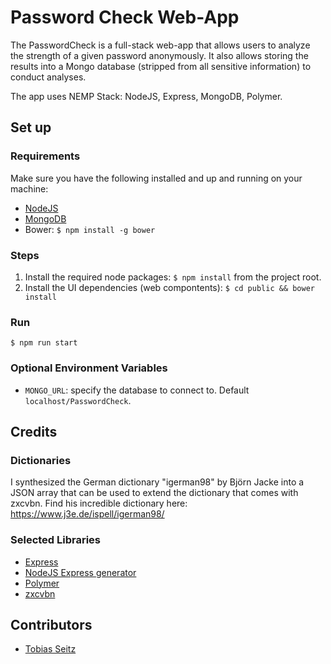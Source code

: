 # Password Check Web-App #

The PasswordCheck is a full-stack web-app that allows users to analyze the strength of a given password anonymously.
It also allows storing the results into a Mongo database (stripped from all sensitive information) to conduct
analyses. 

The app uses NEMP Stack: NodeJS, Express, MongoDB, Polymer.

## Set up ##

### Requirements ###
Make sure you have the following installed and up and running on your machine:

- [NodeJS](https://nodejs.org/)
- [MongoDB](https://www.mongodb.org/)
- Bower: `$ npm install -g bower`


### Steps ###
1. Install the required node packages: `$ npm install` from the project root.
2. Install the UI dependencies (web compontents): `$ cd public && bower install`

### Run ###
```
$ npm run start
```

### Optional Environment Variables ###
- `MONGO_URL`: specify the database to connect to. Default `localhost/PasswordCheck`. 
 

## Credits ##

### Dictionaries
I synthesized the German dictionary "igerman98" by Björn Jacke into a JSON array that can be used to extend 
  the dictionary that comes with zxcvbn. Find his incredible dictionary here: https://www.j3e.de/ispell/igerman98/ 

### Selected Libraries ###
- [Express](http://expressjs.com/)
- [NodeJS Express generator](https://www.npmjs.com/package/express-generator)
- [Polymer](https://github.com/Polymer/polymer)
- [zxcvbn](https://github.com/dropbox/zxcvbn)

## Contributors ##
- [Tobias Seitz](https://github.com/TobiasSeitz)
